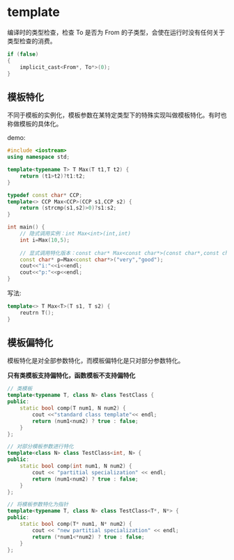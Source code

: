 # template

编译时的类型检查，检查 To 是否为 From 的子类型，会使在运行时没有任何关于类型检查的消费。

```c++
if (false)
{
    implicit_cast<From*, To*>(0);
}
```

## 模板特化

不同于模板的实例化，模板参数在某特定类型下的特殊实现叫做模板特化。有时也称做模板的具体化。

demo:
```c++
#include <iostream>
using namespace std;

template<typename T> T Max(T t1,T t2) {
	return (t1>t2)?t1:t2;
}

typedef const char* CCP;
template<> CCP Max<CCP>(CCP s1,CCP s2) {
	return (strcmp(s1,s2)>0)?s1:s2;
}

int main() {
	// 隐式调用实例：int Max<int>(int,int)
	int i=Max(10,5);
	
	// 显式调用特化版本：const char* Max<const char*>(const char*,const char*)
	const char* p=Max<const char*>("very","good");
	cout<<"i:"<<i<<endl;
	cout<<"p:"<<p<<endl;
}
```

写法:
```c++
template<> T Max<T>(T s1, T s2) {
    reutrn T();
}
```

## 模板偏特化

模板特化是对全部参数特化，而模板偏特化是只对部分参数特化。

**只有类模板支持偏特化，函数模板不支持偏特化**

```c++
// 类模板
template<typename T, class N> class TestClass {
public:
	static bool comp(T num1, N num2) {
		cout <<"standard class template"<< endl;
		return (num1<num2) ? true : false;
	}
};

// 对部分模板参数进行特化
template<class N> class TestClass<int, N> {
public:
	static bool comp(int num1, N num2) {
		cout << "partitial specialization" << endl;
		return (num1<num2) ? true : false;
	}
};

// 将模板参数特化为指针
template<typename T, class N> class TestClass<T*, N*> {
public:
	static bool comp(T* num1, N* num2) {
		cout << "new partitial specialization" << endl;
		return (*num1<*num2) ? true : false;
	}
};
```